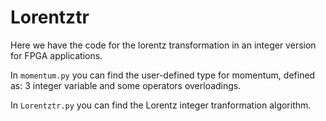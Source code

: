 # Lorentztr
Here we have the code for the lorentz transformation in an integer version for FPGA applications.

In `momentum.py` you can find the user-defined type for momentum, defined as: 3 integer variable and some operators overloadings.

In `Lorentztr.py` you can find the Lorentz integer tranformation algorithm.
